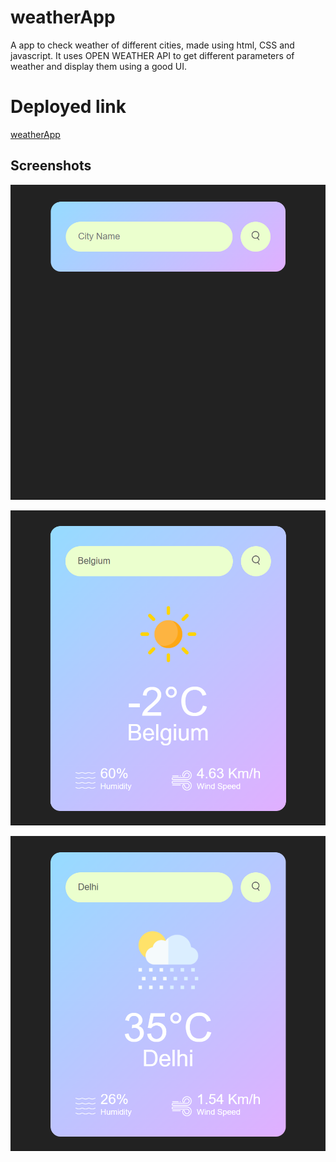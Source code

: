 
# weatherApp

A app to check weather of different cities, made using html, CSS and javascript.
It uses OPEN WEATHER API to get different parameters of weather and display them using a good UI.





# Deployed link

[weatherApp](https://flashingcards.github.io/weatherApp/)
 


## Screenshots

![App Screenshot](https://github.com/flashingCards/weatherApp/blob/main/screenshots/Screenshot01.png)

![App Screenshot](https://github.com/flashingCards/weatherApp/blob/main/screenshots/Screenshot03.png)

![App Screenshot](https://github.com/flashingCards/weatherApp/blob/main/screenshots/Screenshot02.png)


